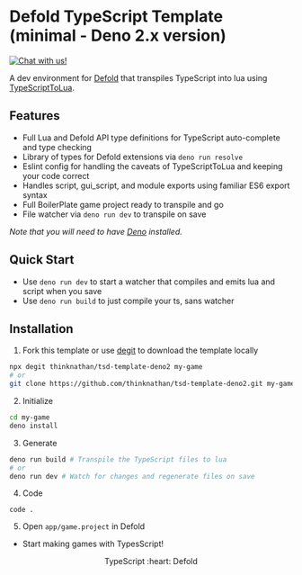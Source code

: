 # Defold TypeScript Template (minimal - Deno 2.x version)

<a href="https://discord.gg/eukcq5m"><img alt="Chat with us!" src="https://img.shields.io/discord/766898804896038942.svg?colorB=7581dc&logo=discord&logoColor=white"></a>

A dev environment for [Defold](https://defold.com/) that transpiles TypeScript
into lua using
[TypeScriptToLua](https://github.com/TypeScriptToLua/TypeScriptToLua).

## Features

- Full Lua and Defold API type definitions for TypeScript auto-complete and type
  checking
- Library of types for Defold extensions via `deno run resolve`
- Eslint config for handling the caveats of TypeScriptToLua and keeping your
  code correct
- Handles script, gui_script, and module exports using familiar ES6 export
  syntax
- Full BoilerPlate game project ready to transpile and go
- File watcher via `deno run dev` to transpile on save

_Note that you will need to have [Deno](https://deno.com/) installed._

## Quick Start

- Use `deno run dev` to start a watcher that compiles and emits lua and script
  when you save
- Use `deno run build` to just compile your ts, sans watcher

## Installation

1. Fork this template or use [degit](https://www.npmjs.com/package/degit) to
   download the template locally

```bash
npx degit thinknathan/tsd-template-deno2 my-game
# or
git clone https://github.com/thinknathan/tsd-template-deno2.git my-game
```

2. Initialize

```bash
cd my-game
deno install
```

3. Generate

```bash
deno run build # Transpile the TypeScript files to lua
# or
deno run dev # Watch for changes and regenerate files on save
```

4. Code

```
code .
```

5. Open `app/game.project` in Defold

- Start making games with TypesScript!

<p align="center" class="h4">
  TypeScript :heart: Defold
</p>
